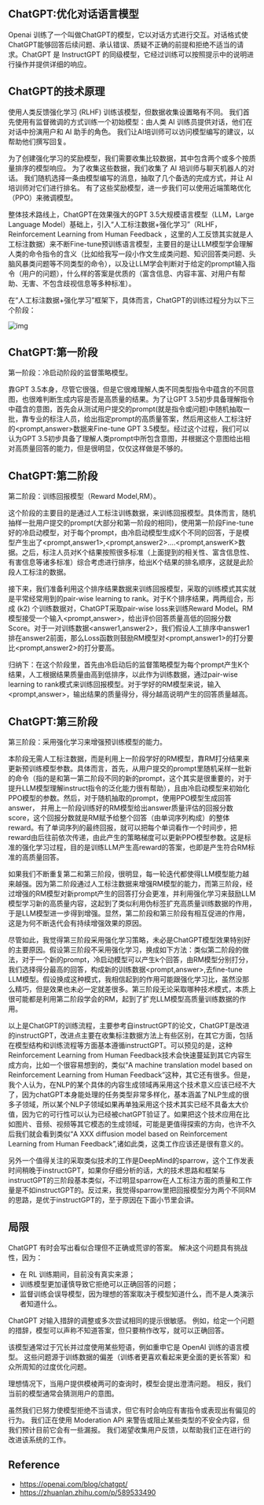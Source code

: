 ## ChatGPT:优化对话语言模型

Openai 训练了一个叫做ChatGPT的模型，它以对话方式进行交互。对话格式使ChatGPT能够回答后续问题、承认错误、质疑不正确的前提和拒绝不适当的请求。ChatGPT 是 InstructGPT 的同级模型，它经过训练可以按照提示中的说明进行操作并提供详细的响应。

## ChatGPT的技术原理

使用人类反馈强化学习 (RLHF) 训练该模型，但数据收集设置略有不同。 我们首先使用有监督微调的方式训练一个初始模型：由人类 AI 训练员提供对话，他们在对话中扮演用户和 AI 助手的角色。 我们让AI培训师可以访问模型编写的建议，以帮助他们撰写回复。

为了创建强化学习的奖励模型，我们需要收集比较数据，其中包含两个或多个按质量排序的模型响应。 为了收集这些数据，我们收集了 AI 培训师与聊天机器人的对话。 我们随机选择一条由模型编写的消息，抽取了几个备选的完成方式，并让 AI 培训师对它们进行排名。 有了这些奖励模型，进一步我们可以使用近端策略优化（PPO）来微调模型。 

整体技术路线上，ChatGPT在效果强大的GPT 3.5大规模语言模型（LLM，Large Language Model）基础上，引入“人工标注数据+强化学习”（RLHF，Reinforcement Learning from Human Feedback ，这里的人工反馈其实就是人工标注数据）来不断Fine-tune预训练语言模型，主要目的是让LLM模型学会理解人类的命令指令的含义（比如给我写一段小作文生成类问题、知识回答类问题、头脑风暴类问题等不同类型的命令），以及让LLM学会判断对于给定的prompt输入指令（用户的问题），什么样的答案是优质的（富含信息、内容丰富、对用户有帮助、无害、不包含歧视信息等多种标准）。

在“人工标注数据+强化学习”框架下，具体而言，ChatGPT的训练过程分为以下三个阶段：

![img](https://cdn.openai.com/chatgpt/draft-20221129c/ChatGPT_Diagram.svg)

## ChatGPT:第一阶段

第一阶段：冷启动阶段的监督策略模型。

靠GPT 3.5本身，尽管它很强，但是它很难理解人类不同类型指令中蕴含的不同意图，也很难判断生成内容是否是高质量的结果。为了让GPT 3.5初步具备理解指令中蕴含的意图，首先会从测试用户提交的prompt(就是指令或问题)中随机抽取一批，靠专业的标注人员，给出指定prompt的高质量答案，然后用这些人工标注好的<prompt,answer>数据来Fine-tune GPT 3.5模型。经过这个过程，我们可以认为GPT 3.5初步具备了理解人类prompt中所包含意图，并根据这个意图给出相对高质量回答的能力，但是很明显，仅仅这样做是不够的。

## ChatGPT:第二阶段

第二阶段：训练回报模型（Reward Model,RM）。

这个阶段的主要目的是通过人工标注训练数据，来训练回报模型。具体而言，随机抽样一批用户提交的prompt(大部分和第一阶段的相同)，使用第一阶段Fine-tune好的冷启动模型，对于每个prompt，由冷启动模型生成K个不同的回答，于是模型产生出了<prompt,answer1>,<prompt,answer2>….<prompt,answerK>数据。之后，标注人员对K个结果按照很多标准（上面提到的相关性、富含信息性、有害信息等诸多标准）综合考虑进行排序，给出K个结果的排名顺序，这就是此阶段人工标注的数据。

接下来，我们准备利用这个排序结果数据来训练回报模型，采取的训练模式其实就是平常经常用到的pair-wise learning to rank。对于K个排序结果，两两组合，形成 (k2) 个训练数据对，ChatGPT采取pair-wise loss来训练Reward Model。RM模型接受一个输入<prompt,answer>，给出评价回答质量高低的回报分数Score。对于一对训练数据<answer1,answer2>，我们假设人工排序中answer1排在answer2前面，那么Loss函数则鼓励RM模型对<prompt,answer1>的打分要比<prompt,answer2>的打分要高。

归纳下：在这个阶段里，首先由冷启动后的监督策略模型为每个prompt产生K个结果，人工根据结果质量由高到低排序，以此作为训练数据，通过pair-wise learning to rank模式来训练回报模型。对于学好的RM模型来说，输入<prompt,answer>，输出结果的质量得分，得分越高说明产生的回答质量越高。

## ChatGPT:第三阶段

第三阶段：采用强化学习来增强预训练模型的能力。

本阶段无需人工标注数据，而是利用上一阶段学好的RM模型，靠RM打分结果来更新预训练模型参数。具体而言，首先，从用户提交的prompt里随机采样一批新的命令（指的是和第一第二阶段不同的新的prompt，这个其实是很重要的，对于提升LLM模型理解instruct指令的泛化能力很有帮助），且由冷启动模型来初始化PPO模型的参数。然后，对于随机抽取的prompt，使用PPO模型生成回答answer， 并用上一阶段训练好的RM模型给出answer质量评估的回报分数score，这个回报分数就是RM赋予给整个回答（由单词序列构成）的整体reward。有了单词序列的最终回报，就可以把每个单词看作一个时间步，把reward由后往前依次传递，由此产生的策略梯度可以更新PPO模型参数。这是标准的强化学习过程，目的是训练LLM产生高reward的答案，也即是产生符合RM标准的高质量回答。

如果我们不断重复第二和第三阶段，很明显，每一轮迭代都使得LLM模型能力越来越强。因为第二阶段通过人工标注数据来增强RM模型的能力，而第三阶段，经过增强的RM模型对新prompt产生的回答打分会更准，并利用强化学习来鼓励LLM模型学习新的高质量内容，这起到了类似利用伪标签扩充高质量训练数据的作用，于是LLM模型进一步得到增强。显然，第二阶段和第三阶段有相互促进的作用，这是为何不断迭代会有持续增强效果的原因。

尽管如此，我觉得第三阶段采用强化学习策略，未必是ChatGPT模型效果特别好的主要原因。假设第三阶段不采用强化学习，换成如下方法：类似第二阶段的做法，对于一个新的prompt，冷启动模型可以产生k个回答，由RM模型分别打分，我们选择得分最高的回答，构成新的训练数据<prompt,answer>,去fine-tune LLM模型。假设换成这种模式，我相信起到的作用可能跟强化学习比，虽然没那么精巧，但是效果也未必一定就差很多。第三阶段无论采取哪种技术模式，本质上很可能都是利用第二阶段学会的RM，起到了扩充LLM模型高质量训练数据的作用。

以上是ChatGPT的训练流程，主要参考自instructGPT的论文，ChatGPT是改进的instructGPT，改进点主要在收集标注数据方法上有些区别，在其它方面，包括在模型结构和训练流程等方面基本遵循instructGPT。可以预见的是，这种Reinforcement Learning from Human Feedback技术会快速蔓延到其它内容生成方向，比如一个很容易想到的，类似“A machine translation model based on Reinforcement Learning from Human Feedback”这种，其它还有很多。但是，我个人认为，在NLP的某个具体的内容生成领域再采用这个技术意义应该已经不大了，因为chatGPT本身能处理的任务类型非常多样化，基本涵盖了NLP生成的很多子领域，所以某个NLP子领域如果再单独采用这个技术其实已经不具备太大价值，因为它的可行性可以认为已经被chatGPT验证了。如果把这个技术应用在比如图片、音频、视频等其它模态的生成领域，可能是更值得探索的方向，也许不久后我们就会看到类似“A XXX diffusion model based on Reinforcement Learning from Human Feedback”,诸如此类，这类工作应该还是很有意义的。

另外一个值得关注的采取类似技术的工作是DeepMind的sparrow，这个工作发表时间稍晚于instructGPT，如果你仔细分析的话，大的技术思路和框架与instructGPT的三阶段基本类似，不过明显sparrow在人工标注方面的质量和工作量是不如instructGPT的。反过来，我觉得sparrow里把回报模型分为两个不同RM的思路，是优于instructGPT的，至于原因在下面小节里会讲。

## 局限

ChatGPT 有时会写出看似合理但不正确或荒谬的答案。 解决这个问题具有挑战性，因为：

- 在 RL 训练期间，目前没有真实来源； 
- 训练模型更加谨慎导致它拒绝可以正确回答的问题；
- 监督训练会误导模型，因为理想的答案取决于模型知道什么，而不是人类演示者知道什么。

ChatGPT 对输入措辞的调整或多次尝试相同的提示很敏感。 例如，给定一个问题的措辞，模型可以声称不知道答案，但只要稍作改写，就可以正确回答。

该模型通常过于冗长并过度使用某些短语，例如重申它是 OpenAI 训练的语言模型。 这些问题源于训练数据的偏差（训练者更喜欢看起来更全面的更长答案）和众所周知的过度优化问题。 

理想情况下，当用户提供模棱两可的查询时，模型会提出澄清问题。 相反，我们当前的模型通常会猜测用户的意图。

虽然我们已努力使模型拒绝不当请求，但它有时会响应有害指令或表现出有偏见的行为。 我们正在使用 Moderation API 来警告或阻止某些类型的不安全内容，但我们预计目前它会有一些漏报。 我们渴望收集用户反馈，以帮助我们正在进行的改进该系统的工作。



## Reference

- https://openai.com/blog/chatgpt/
- https://zhuanlan.zhihu.com/p/589533490